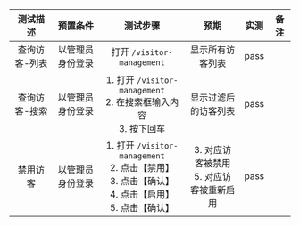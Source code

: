 |   测试描述    |     预置条件     |                                                     测试步骤                                                      |                     预期                     | 实测 | 备注 |
| :-----------: | :--------------: | :---------------------------------------------------------------------------------------------------------------: | :------------------------------------------: | :--: | :--: |
| 查询访客-列表 | 以管理员身份登录 |                                            打开 `/visitor-management`                                             |               显示所有访客列表               | pass |      |
| 查询访客-搜索 | 以管理员身份登录 |                      1. 打开 `/visitor-management`<br />2. 在搜索框输入内容<br />3. 按下回车                      |             显示过滤后的访客列表             | pass |      |
|   禁用访客    | 以管理员身份登录 | 1. 打开 `/visitor-management`<br />2. 点击【禁用】<br />3. 点击【确认】<br />4. 点击【启用】<br />5. 点击【确认】 | 3. 对应访客被禁用<br />5. 对应访客被重新启用 | pass |      |
